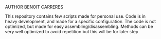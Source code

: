 AUTHOR BENOIT CARRERES

This repository contains few scripts made for personal use.
Code is in heavy development, and made for a specific configuration.
The code is not optimized, but made for easy assembling/disassembling. Methods can be very well optimized to avoid repetition but this will be for later step.
